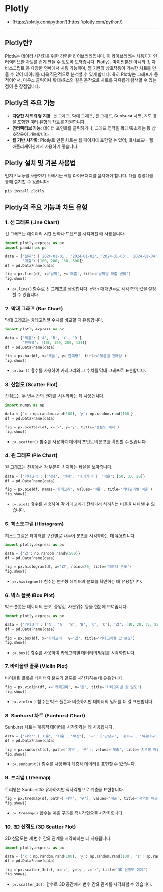 # Plotly

- [https://plotly.com/python/](https://plotly.com/python/)

---

## Plotly란?

Plotly는 데이터 시각화를 위한 강력한 라이브러리입니다. 이 라이브러리는 사용자가 인터랙티브한 차트를 쉽게 만들 수 있도록 도와줍니다. Plotly는 파이썬뿐만 아니라 R, 자바스크립트 등 다양한 언어에서 사용 가능하며, 웹 기반의 상호작용이 가능한 차트를 만들 수 있어 데이터를 더욱 직관적으로 분석할 수 있게 합니다. 특히 Plotly는 그래프가 동적이어서, 마우스 클릭이나 확대/축소와 같은 동작으로 차트를 자유롭게 탐색할 수 있는 점이 큰 장점입니다.

## Plotly의 주요 기능

- **다양한 차트 유형 지원**: 선 그래프, 막대 그래프, 원 그래프, Sunburst 차트, 지도 등을 포함한 여러 유형의 차트를 지원합니다.
- **인터랙티브 기능**: 데이터 포인트를 클릭하거나, 그래프 영역을 확대/축소하는 등 상호작용이 가능합니다.
- **웹 기반 시각화**: Plotly로 만든 차트는 웹 페이지에 포함할 수 있어, 대시보드나 웹 애플리케이션에서 사용하기 좋습니다.

## Plotly 설치 및 기본 사용법

먼저 Plotly를 사용하기 위해서는 해당 라이브러리를 설치해야 합니다. 다음 명령어를 통해 설치할 수 있습니다:

```
pip install plotly
```

## Plotly의 주요 기능과 차트 유형

### 1. 선 그래프 (Line Chart)

선 그래프는 데이터의 시간 변화나 트렌드를 시각화할 때 사용됩니다.

```python
import plotly.express as px
import pandas as pd

data = {'날짜': ['2024-01-01', '2024-01-02', '2024-01-03', '2024-01-04'],
        '매출': [100, 200, 150, 300]}
df = pd.DataFrame(data)

fig = px.line(df, x='날짜', y='매출', title='날짜별 매출 변화')
fig.show()
```

- `px.line()` 함수로 선 그래프를 생성합니다. `x`와 `y` 매개변수로 각각 축의 값을 설정할 수 있습니다.

### 2. 막대 그래프 (Bar Chart)

막대 그래프는 카테고리별 수치를 비교할 때 유용합니다.

```python
import plotly.express as px

data = {'제품': ['A', 'B', 'C', 'D'],
        '판매량': [100, 150, 200, 130]}
df = pd.DataFrame(data)

fig = px.bar(df, x='제품', y='판매량', title='제품별 판매량')
fig.show()
```

- `px.bar()` 함수를 사용하여 카테고리와 그 수치를 막대 그래프로 표현합니다.

### 3. 산점도 (Scatter Plot)

산점도는 두 변수 간의 관계를 시각화하는 데 사용됩니다.

```python
import numpy as np

data = {'x': np.random.rand(100), 'y': np.random.rand(100)}
df = pd.DataFrame(data)

fig = px.scatter(df, x='x', y='y', title='산점도 예제')
fig.show()
```

- `px.scatter()` 함수를 사용하여 데이터 포인트의 분포를 확인할 수 있습니다.

### 4. 원 그래프 (Pie Chart)

원 그래프는 전체에서 각 부분이 차지하는 비율을 보여줍니다.

```python
data = {'카테고리': ['식당', '카페', '베이커리'], '비율': [50, 30, 20]}
df = pd.DataFrame(data)

fig = px.pie(df, names='카테고리', values='비율', title='카테고리별 비율')
fig.show()
```

- `px.pie()` 함수를 사용하여 각 카테고리가 전체에서 차지하는 비율을 나타낼 수 있습니다.

### 5. 히스토그램 (Histogram)

히스토그램은 데이터를 구간별로 나누어 분포를 시각화하는 데 유용합니다.

```python
import plotly.express as px

data = {'값': np.random.randn(500)}
df = pd.DataFrame(data)

fig = px.histogram(df, x='값', nbins=20, title='데이터 분포')
fig.show()
```

- `px.histogram()` 함수는 연속형 데이터의 분포를 확인하는 데 유용합니다.

### 6. 박스 플롯 (Box Plot)

박스 플롯은 데이터의 분포, 중앙값, 사분위수 등을 한눈에 보여줍니다.

```python
import plotly.express as px

data = {'카테고리': ['A', 'A', 'B', 'B', 'C', 'C'], '값': [10, 20, 15, 25, 30, 40]}
df = pd.DataFrame(data)

fig = px.box(df, x='카테고리', y='값', title='카테고리별 값 분포')
fig.show()
```

- `px.box()` 함수를 사용하여 카테고리별 데이터의 범위를 시각화합니다.

### 7. 바이올린 플롯 (Violin Plot)

바이올린 플롯은 데이터의 분포와 밀도를 시각화하는 데 유용합니다.

```python
fig = px.violin(df, x='카테고리', y='값', title='카테고리별 값 밀도')
fig.show()
```

- `px.violin()` 함수는 박스 플롯과 비슷하지만 데이터의 밀도를 더 잘 표현합니다.

### 8. Sunburst 차트 (Sunburst Chart)

Sunburst 차트는 계층적 데이터를 시각화하는 데 사용됩니다.

```python
data = {'지역': ['서울', '서울', '부산'], '구': ['강남구', '송파구', '해운대구'], '매출': [500, 300, 250]}
df = pd.DataFrame(data)

fig = px.sunburst(df, path=['지역', '구'], values='매출', title='지역별 매출 분포')
fig.show()
```

- `px.sunburst()` 함수를 사용하여 계층적 데이터를 표현할 수 있습니다.

### 9. 트리맵 (Treemap)

트리맵은 Sunburst와 유사하지만 직사각형으로 계층을 표현합니다.

```python
fig = px.treemap(df, path=['지역', '구'], values='매출', title='지역별 매출 분포')
fig.show()
```

- `px.treemap()` 함수는 계층 구조를 직사각형으로 시각화합니다.

### 10. 3D 산점도 (3D Scatter Plot)

3D 산점도는 세 변수 간의 관계를 시각화하는 데 사용됩니다.

```python
import plotly.express as px

data = {'x': np.random.rand(100), 'y': np.random.rand(100), 'z': np.random.rand(100)}
df = pd.DataFrame(data)

fig = px.scatter_3d(df, x='x', y='y', z='z', title='3D 산점도 예제')
fig.show()
```

- `px.scatter_3d()` 함수로 3D 공간에서 변수 간의 관계를 시각화할 수 있습니다.